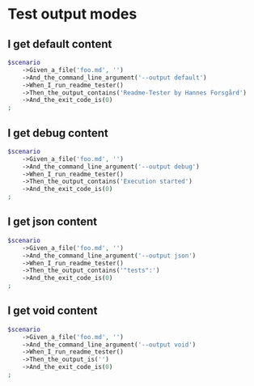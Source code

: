 <!--
#[ReadmeTester\Import('feature-context:scenario')]
-->

# Test output modes

## I get default content
```php
$scenario
    ->Given_a_file('foo.md', '')
    ->And_the_command_line_argument('--output default')
    ->When_I_run_readme_tester()
    ->Then_the_output_contains('Readme-Tester by Hannes Forsgård')
    ->And_the_exit_code_is(0)
;
```

## I get debug content
```php
$scenario
    ->Given_a_file('foo.md', '')
    ->And_the_command_line_argument('--output debug')
    ->When_I_run_readme_tester()
    ->Then_the_output_contains('Execution started')
    ->And_the_exit_code_is(0)
;
```

## I get json content
```php
$scenario
    ->Given_a_file('foo.md', '')
    ->And_the_command_line_argument('--output json')
    ->When_I_run_readme_tester()
    ->Then_the_output_contains('"tests":')
    ->And_the_exit_code_is(0)
;
```

## I get void content
```php
$scenario
    ->Given_a_file('foo.md', '')
    ->And_the_command_line_argument('--output void')
    ->When_I_run_readme_tester()
    ->Then_the_output_is('')
    ->And_the_exit_code_is(0)
;
```
